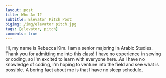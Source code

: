 ```yaml
---
layout: post
title: Who Am I?
subtitle: Elevator Pitch Post
bigimg: /img/elevator pitch.jpg
tags: [elevator, pitch]
comments: true
---
```


Hi, my name is Rebecca Kim. I am a senior majoring in Arabic Studies. Thank you for admitting me into this class! I have no experience in sewing or coding, so I'm excited to learn with everyone here. As I have no knowledge of coding, I'm hoping to venture into the field and see what is possible. A boring fact about me is that I have no sleep schedule.










